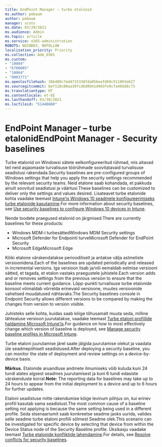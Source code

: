 ```yaml
---
title: EndPoint Manager – turbe etalonid
ms.author: pebaum
author: pebaum
manager: scotv
ms.date: 03/29/2021
ms.audience: Admin
ms.topic: article
ms.service: o365-administration
ROBOTS: NOINDEX, NOFOLLOW
localization_priority: Priority
ms.collection: Adm_O365
ms.custom:
- "10084"
- "6700005"
- "10064"
- "9003771"
ms.openlocfilehash: 36b480c7ed4715338fda056eafd69c511093e627
ms.sourcegitcommit: bef118c00aa397cd6d8941d403fe9cfa49dd8c73
ms.translationtype: HT
ms.contentlocale: et-EE
ms.lasthandoff: 03/30/2021
ms.locfileid: "51440880"
---
```

# <a name="endpoint-manager---security-baselines"></a><span data-ttu-id="b78d6-102">EndPoint Manager – turbe etalonid</span><span class="sxs-lookup"><span data-stu-id="b78d6-102">EndPoint Manager - Security baselines</span></span>

<span data-ttu-id="b78d6-103">Turbe etalonid on Windowsi sätete eelkonfigureeritud rühmad, mis aitavad teil neid asjaomaste turvalisuse töörühmade soovitatavaid turvalisuse seadistusi rakendada.</span><span class="sxs-lookup"><span data-stu-id="b78d6-103">Security baselines are pre-configured groups of Windows settings that help you apply the security settings recommended by the relevant security teams.</span></span> <span data-ttu-id="b78d6-104">Neid etalone saab kohandada, et pakkuda ainult soovitud seadistusi ja väärtusi.</span><span class="sxs-lookup"><span data-stu-id="b78d6-104">These baselines can be customized to deliver only the settings and values desired.</span></span> <span data-ttu-id="b78d6-105">Lisateavet turbe etalonide kohta vaadake teemast [Intune’is Windows 10 seadmete konfigureerimiseks turbe etalonide kasutamine](https://docs.microsoft.com/mem/intune/protect/security-baselines).</span><span class="sxs-lookup"><span data-stu-id="b78d6-105">For more information about security baselines, see [Use security baselines to configure Windows 10 devices in Intune](https://docs.microsoft.com/mem/intune/protect/security-baselines).</span></span>

<span data-ttu-id="b78d6-106">Nende toodete praegused etalonid on järgmised.</span><span class="sxs-lookup"><span data-stu-id="b78d6-106">There are currently baselines for these products:</span></span>

- <span data-ttu-id="b78d6-107">Windows MDM-i turbesätted</span><span class="sxs-lookup"><span data-stu-id="b78d6-107">Windows MDM Security settings</span></span>
- <span data-ttu-id="b78d6-108">Microsoft Defender for Endpointi turve</span><span class="sxs-lookup"><span data-stu-id="b78d6-108">Microsoft Defender for EndPoint Security</span></span>
- <span data-ttu-id="b78d6-109">Microsoft Edge</span><span class="sxs-lookup"><span data-stu-id="b78d6-109">Microsoft Edge</span></span>

<span data-ttu-id="b78d6-110">Kõiki etalone värskendatakse perioodiliselt ja antakse välja astmeliste versioonidena.</span><span class="sxs-lookup"><span data-stu-id="b78d6-110">Each of the baselines are updated periodically and released in incremental versions.</span></span> <span data-ttu-id="b78d6-111">Iga versioon lisab ja/või eemaldab eelmise versiooni sätted, et tagada, et etalon vastaks praegustele juhistele.</span><span class="sxs-lookup"><span data-stu-id="b78d6-111">Each version adds and or removes settings from the previous version to ensure that the baseline meets current guidance.</span></span> <span data-ttu-id="b78d6-112">Lõpp-punkti turvalisuse turbe etalonide konsool võimaldab võrrelda erinevaid versioone, muutes versioonide vahelised muudatused nähtavaks.</span><span class="sxs-lookup"><span data-stu-id="b78d6-112">The Security baselines console in Endpoint Security allows different versions to be compared by making the changes from version to version visible.</span></span>

<span data-ttu-id="b78d6-113">Juhisteks selle kohta, kuidas saab kõige tõhusamalt muuta seda, milline lähtealuse versioon juurutatakse, vaadake teemast [Turbe etaloni profiilide haldamine Microsoft Intune’is](https://docs.microsoft.com/mem/intune/protect/security-baselines-configure).</span><span class="sxs-lookup"><span data-stu-id="b78d6-113">For guidance on how to most effectively change which version of baseline is deployed, see [Manage security baseline profiles in Microsoft Intune](https://docs.microsoft.com/mem/intune/protect/security-baselines-configure).</span></span>

<span data-ttu-id="b78d6-114">Turbe etaloni juurutamise järel saate jälgida juurutamise olekut ja vaadata üle seadmepõhiselt seadistused.</span><span class="sxs-lookup"><span data-stu-id="b78d6-114">After deploying a security baseline, you can monitor the state of deployment and review settings on a device-by-device basis.</span></span>

<span data-ttu-id="b78d6-115">**Märkus.** Etalonide aruandluse andmete ilmumiseks võib kuluda kuni 24 tundi alates algsest seadmes juurutamisest ja kuni 6 tundi edasiste värskenduste korral.</span><span class="sxs-lookup"><span data-stu-id="b78d6-115">**Note:** The reporting data for baselines may take up to 24 hours to appear from the initial deployment to a device and up to 6 hours for further updates.</span></span> 

<span data-ttu-id="b78d6-116">Etaloni seadistuse mitte rakendumise kõige levinum põhjus on, kui erinev profiil kasutab sama seadistust.</span><span class="sxs-lookup"><span data-stu-id="b78d6-116">The most common cause of a baseline setting not applying is because the same setting being used in a different profile.</span></span> <span data-ttu-id="b78d6-117">Seda stsenaariumit saab konkreetse seadme jaoks uurida, valides selle seadme turbe etaloni profiili sõlmest Seadme olek.</span><span class="sxs-lookup"><span data-stu-id="b78d6-117">This scenario can be investigated for specific device by selecting that device from within the Device Status node of the Security Baseline profile.</span></span> <span data-ttu-id="b78d6-118">Üksikasju vaadake teemast [Turbe etalonide konfliktide lahendamine](https://docs.microsoft.com/mem/intune/protect/security-baselines-monitor#resolve-conflicts-for-security-baselines).</span><span class="sxs-lookup"><span data-stu-id="b78d6-118">For details, see [Resolve conflicts for security baselines](https://docs.microsoft.com/mem/intune/protect/security-baselines-monitor#resolve-conflicts-for-security-baselines).</span></span>
